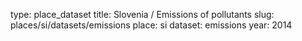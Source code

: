 type: place_dataset
title: Slovenia / Emissions of pollutants
slug: places/si/datasets/emissions
place: si
dataset: emissions
year: 2014
